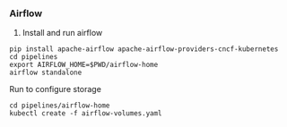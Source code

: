 ### Airflow


1. Install and run airflow

```
pip install apache-airflow apache-airflow-providers-cncf-kubernetes
cd pipelines
export AIRFLOW_HOME=$PWD/airflow-home
airflow standalone
```

Run to configure storage
```
cd pipelines/airflow-home
kubectl create -f airflow-volumes.yaml
```
